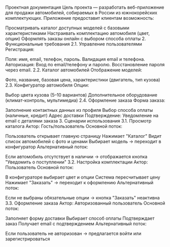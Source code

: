 Проектная документация
Цель проекта — разработать веб-приложение для продажи автомобилей, собираемых в России из южнокорейских комплектующих. Приложение предоставит клиентам возможность:

Просматривать каталог доступных моделей с базовыми характеристиками
Настраивать комплектацию автомобиля (цвет, опции)
Оформлять заказы онлайн с выбором способа оплаты
2. Функциональные требования
2.1. Управление пользователями
Регистрация:

Поля: имя, email, телефон, пароль.
Валидация email и телефона.
Авторизация:
Вход по email/телефону и паролю.
Восстановление пароля через email.
2.2. Каталог автомобилей
Отображение моделей:

Фото, название, базовая цена, характеристики (двигатель, тип кузова)
2.3. Конфигуратор автомобиля
Опции:

Выбор цвета кузова (5–10 вариантов)
Дополнительное оборудование (климат-контроль, мультимедиа)
2.4. Оформление заказа
Форма заказа:

Заполнение контактных данных из профиля
Выбор способа оплаты (наличные, кредит)
Адрес доставки
Подтверждение:
Уведомление на email с деталями заказа
3. Сценарии использования
3.1. Просмотр каталога
Актор: Гость/пользователь
Основной поток:

Пользователь открывает главную страницу
Нажимает "Каталог"
Видит список автомобилей с фото и ценами
Выбирает модель → переходит в конфигуратор
Альтернативный поток:

Если автомобиль отсутствует в наличии → отображается кнопка "Уведомить о поступлении"
3.2. Настройка комплектации
Актор: Пользователь
Основной поток:

В конфигураторе выбирает цвет и опции
Система пересчитывает цену
Нажимает "Заказать" → переходит к оформлению
Альтернативный поток:

Если не выбраны обязательные опции → кнопка "Заказать" неактивна
3.3. Оформление заказа
Актор: Авторизованный пользователь
Основной поток:

Заполняет форму доставки
Выбирает способ оплаты
Подтверждает заказ
Получает email с подтверждением
Альтернативный поток:

Если пользователь не авторизован → предлагается войти или зарегистрироваться
